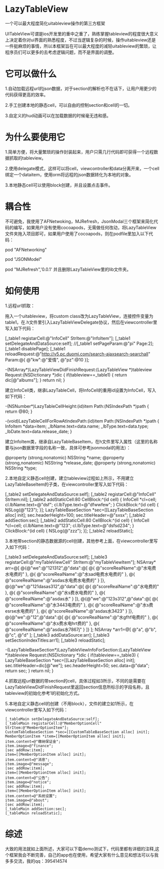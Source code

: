 # LazyTableView
一个可以最大程度简化uitableview操作的第三方框架

UITableView可谓是ios开发里的重中之重了，熟练掌握tableview的程度很大意义上决定着你对ui界面的熟悉程度，不过当逻辑复杂的时候，操作uitableview还是一件挺麻烦的事情，所以本框架旨在可以最大程度的减轻uitableview的繁琐，让程序员们可以更多的去考虑逻辑问题，而不是界面的调整。

# 它可以做什么
1.自动加载远程url的json数据，对于section的解析也不在话下，让用户用更少的代码获得更高的效率。

2.手工创建本地的静态cell，可以自由的控制section和cell的一切。

3.自定义的hud动画可以在加载数据的时候毫无违和感。

# 为什么要使用它
1.简单方便，将大量繁琐的操作封装起来，用户只需几行代码即可获得一个远程数据抓取的tableview。

2.使用delegate模式，这样可以将cell，viewcontroller和data分离开来，一个cell绑定一个dataitem，使用orm将远程的json数据转化为本地的对象。

3.本地静态cell可以使用block创建，并且设置点击事件。

# 耦合性
不可避免，我使用了AFNetwoking，MJRefresh，JsonModal三个框架来简化代码的编写，如果用户没有使用cocoapods，无需做任何改动，将LazyTableView文件夹拖入项目即可，如果用户使用了cocoapods，则在podfile里加入以下代码：

pod "AFNetworking"

pod "JSONModel"

pod "MJRefresh",'0.0.1'
并且删除LazyTableView里的lib文件夹。


# 如何使用
1.远程url抓取：

拖入一个uitableview，将custom class改为LazyTableView，连接控件变量为table1，在.h文件里引入LazyTableViewDelegate协议，然后在viewcontroller里写入如下代码：

[_table1 registarCell:@"InfoCell" StrItem:@"InfoItem"];
    [_table1 setDelegateAndDataSource:self];
    //[_table1 setPageParam:@"pi" Page:2];
    [_table1 disablePage];
    [_table1 reloadRequest:@"http://v5.pc.duomi.com/search-ajaxsearch-searchall" Param:@{
                                     @"kw":@"爱情",
                                     @"pz":@10
                                        }];

-(NSArray*)LazyTableViewDidFinishRequest:(LazyTableView *)tableview Request:(NSDictionary *)dic
{
    if(tableview==_table1)
    {
        return dic[@"albums"];
    }
    return nil;
}

建立InfoCell类，继承LazyTableCell，将InfoCell的重用id设置为InfoCell，写入如下代码：

-(NSNumber*)LazyTableCellHeight:(id)item Path:(NSIndexPath *)path
{
    return  @80;
}

-(void)LazyTableCellForRowAtIndexPath:(id)item Path:(NSIndexPath *)path
{
    InfoItem *data=item;
    _lbName.text=data.name;
    _lbType.text=data.type;
    _lbDate.text=data.release_date;
}

建立InfoItem类，继承自LazyTableBaseItem，在h文件里写入属性（这里的名称要与json数据里字段的名称一致，具体可参考jsonmodal的用法）：

@property (strong,nonatomic) NSString *name;
@property (strong,nonatomic) NSString *release_date;
@property (strong,nonatomic) NSString *type;

2.本地自定义静态cell创建，建立tableview过程如上所示，不用建立LazyTableBaseItem的子类，在viewcontroller里写入如下代码：

 [_table2 setDelegateAndDataSource:self];
    [_table2 registarCell:@"InfoCell" StrItem:nil];
    [_table2 addStaticCell:80 CellBlock:^(id cell) {
        InfoCell *cl=cell;
        cl.lbName.text=@"dsf";
        cl.lbType.text=@"dfwwfew";
    } ClickBlock:^(id cell) {
        NSLog(@"123");
    }];
    LazyTableBaseSection *sec=[[LazyTableBaseSection alloc] init];
    sec.headerHeight=100;
    sec.titleHeader=@"sxsx";
    [_table2 addSection:sec];
    [_table2 addStaticCell:80 CellBlock:^(id cell) {
        InfoCell *cl=cell;
        cl.lbName.text=@"123";
        cl.lbType.text=@"dsfsd234";
    } ClickBlock:^(id cell) {
        NSLog(@"zzz");
    }];
    [_table2 reloadStatic];
    
    
3.本地带section的静态数据源的cell创建，其他参考上面，在viewcontroller里写入如下代码：

[_table3 setDelegateAndDataSource:self];
    [_table3 registarCell:@"myTableViewCell" StrItem:@"myTableViewItem"];
    NSArray* arr=@[
          @{@"we":@"121312",@"data":@[
                    @{
                        @"scoreRealName":@"水电费水电费的"
                        },
                    @{
                        @"scoreRealName":@"水sad电费水电费的"
                        },
                    @{
                        @"scoreRealName":@"asdas水电费水电费的"
                        }
                    ]},
          @{@"we":@"121dasas312",@"data":@[
                    @{
                        @"scoreRealName":@"水电费的"
                        },
                    @{
                        @"scoreRealName":@"水s费水电费的"
                        },
                    @{
                        @"scoreRealName":@"asdas水"
                        }
                    ]},
          @{@"we":@"123s312",@"data":@[
                    @{
                        @"scoreRealName":@"水3443电费的"
                        },
                    @{
                        @"scoreRealName":@"水s费esrse水电费的"
                        },
                    @{
                        @"scoreRealName":@"asdas水3423"
                        }
                    ]},
          @{@"we":@"12",@"data":@[
                    @{
                        @"scoreRealName":@"水gfhf电费的"
                        },
                    @{
                        @"scoreRealName":@"水s费水电hrt费的"
                        },
                    @{
                        @"scoreRealName":@"asdas水7867j"
                        }
                    ]}
          ];
    NSArray *arr1=@[
                    @"a",
                    @"b",
                    @"c",
                    @"d"
                    ];
    [_table3 addDataSource:arr];
    [_table3 setSectionIndexTitles:arr1];
    [_table3 reloadStatic];
    
-(LazyTableBaseSection*)LazyTableViewInfoForSection:(LazyTableView *)tableview Request:(NSDictionary *)dic
{
    if(tableview==_table3)
    {
        LazyTableBaseSection *sec=[[LazyTableBaseSection alloc] init];
        sec.titleHeader=dic[@"we"];
        sec.headerHeight=50;
        sec.data=@"data";
        return sec;
    }
    return nil;
}

4.抓取远程url数据的带section的cell，具体过程如3所示，不同的是需要在LazyTableViewDidFinishRequest里返回section信息所标示的字段名称，且tableview的初始化参考1的初始化方式。

5.本地自定义静态cell的创建（不用block），文件的建立如1所示，在viewcontroller里写入如下代码：

    [_tableMain setDelegateAndDataSource:self];
    [_tableMain registarCell:@"MemberOptionCell" StrItem:@"MemberOptionItem"];
    CustomTableBaseSection *sec=[[CustomTableBaseSection alloc] init];
    MemberOptionItem *item=[[MemberOptionItem alloc] init];
    item.content=@"缴纳保证金";
    item.image=@"finance";
    [sec addRow:item];
    item=[[MemberOptionItem alloc] init];
    item.content=@"消息";
    item.image=@"message";
    [sec addRow:item];
    item=[[MemberOptionItem alloc] init];
    item.content=@"公告";
    item.image=@"notice";
    [sec addRow:item];
    item=[[MemberOptionItem alloc] init];
    item.content=@"系统设置";
    item.image=@"about";
    [sec addRow:item];
    [_tableMain addSection:sec];
    [_tableMain reloadStatic];

# 综述

大致的用法就如上面所述，大家可以下载demo测试下，代码里都有详细的注释,这个框架我会不断完善，自己的app也在使用，希望大家有什么意见和想法可以与我多多交流，我的qq：395414574


